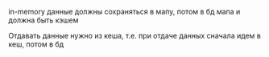 in-memory данные должны сохраняться в мапу, потом в бд 
мапа и должна быть кэшем

Отдавать данные нужно из кеша, т.e. при отдаче данных 
сначала идем в кеш, потом в бд

